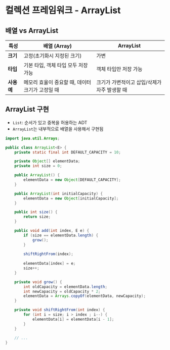 # 컬렉션 프레임워크 - ArrayList

## 배열 vs ArrayList
| **특성**   | **배열 (Array)**               | **ArrayList**             |
|----------|------------------------------|---------------------------|
| **크기**   | 고정(초기화시 지정된 크기)              | 가변                        |
| **타입**   | 기본 타입, 객체 타입 모두 저장 가능        | 객체 타입만 저장 가능              |
| **사용 예** | 메모리 효율이 중요할 때, 데이터 크기가 고정일 때 | 크기가 가변적이고 삽입/삭제가 자주 발생할 때 |

## ArrayList 구현
- `List`: 순서가 있고 중복을 허용하는 ADT
- `ArrayList`는 내부적으로 배열을 사용해서 구현됨

```java
import java.util.Arrays;

public class ArrayList<E> {
    private static final int DEFAULT_CAPACITY = 10;  

    private Object[] elementData;
    private int size = 0;

    public ArrayList() {
        elementData = new Object[DEFAULT_CAPACITY];
    }

    public ArrayList(int initialCapacity) {
        elementData = new Object[initialCapacity];
    }

    public int size() {
        return size;
    }

    public void add(int index, E e) {
        if (size == elementData.length) {
            grow();
        }
        
        shiftRightFrom(index);
        
        elementData[index] = e;
        size++;
    }

    private void grow() {
        int oldCapacity = elementData.length;
        int newCapacity = oldCapacity * 2;
        elementData = Arrays.copyOf(elementData, newCapacity);
    }

    private void shiftRightFrom(int index) {
        for (int i = size; i > index ; i--) {
            elementData[i] = elementData[i - 1];  
        }
    }
    
    // ...
}
```